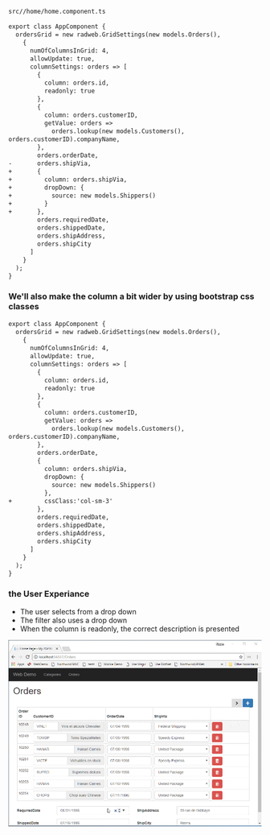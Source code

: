 ﻿`src//home/home.component.ts`
```csdiff
export class AppComponent {
  ordersGrid = new radweb.GridSettings(new models.Orders(),
    {
      numOfColumnsInGrid: 4,
      allowUpdate: true,
      columnSettings: orders => [
        {
          column: orders.id,
          readonly: true
        },
        {
          column: orders.customerID,
          getValue: orders =>
            orders.lookup(new models.Customers(), orders.customerID).companyName,
        },
        orders.orderDate,
-       orders.shipVia,
+       {
+         column: orders.shipVia,
+         dropDown: {
+           source: new models.Shippers()
+         }
+       },
        orders.requiredDate,
        orders.shippedDate,
        orders.shipAddress,
        orders.shipCity
      ]
    }
  );
}
```
### We'll also make the column a bit wider by using bootstrap css classes
```csdiff
export class AppComponent {
  ordersGrid = new radweb.GridSettings(new models.Orders(),
    {
      numOfColumnsInGrid: 4,
      allowUpdate: true,
      columnSettings: orders => [
        {
          column: orders.id,
          readonly: true
        },
        {
          column: orders.customerID,
          getValue: orders =>
            orders.lookup(new models.Customers(), orders.customerID).companyName,
        },
        orders.orderDate,
        {
          column: orders.shipVia,
          dropDown: {
            source: new models.Shippers()
          },
+         cssClass:'col-sm-3'
        },
        orders.requiredDate,
        orders.shippedDate,
        orders.shipAddress,
        orders.shipCity
      ]
    }
  );
}

```
### the User Experiance
* The user selects from a drop down
* The filter also uses a drop down
* When the column is readonly, the correct description is presented

![2017 10 15 08H52 53](2017-10-15_08h52_53.gif)